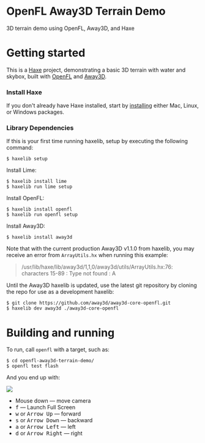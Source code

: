 # OpenFL Away3D Terrain Demo
3D terrain demo using OpenFL, Away3D, and Haxe


# Getting started

This is a [Haxe](http://haxe.org/) project, demonstrating a basic 3D terrain with water and skybox, built with [OpenFL](http://www.openfl.org/) and [Away3D](http://away3d.com/).

### Install Haxe

If you don't already have Haxe installed, start by [installing](http://haxe.org/download/) either Mac, Linux, or Windows packages.

### Library Dependencies

If this is your first time running haxelib, setup by executing the following command:

    $ haxelib setup

Install Lime:

    $ haxelib install lime
    $ haxelib run lime setup
    
Install OpenFL:

    $ haxelib install openfl
    $ haxelib run openfl setup
    
Install Away3D:

    $ haxelib install away3d

Note that with the current production Away3D v1.1.0 from haxelib, you may receive an error from `ArrayUtils.hx` when running this example:

> /usr/lib/haxe/lib/away3d/1,1,0/away3d/utils/ArrayUtils.hx:76: characters 15-89 : Type not found : A

Until the Away3D haxelib is updated, use the latest git repository by cloning the repo for use as a development haxelib:

	$ git clone https://github.com/away3d/away3d-core-openfl.git
	$ haxelib dev away3d ./away3d-core-openfl


# Building and running

To run, call `openfl` with a target, such as:

    $ cd openfl-away3d-terrain-demo/
    $ openfl test flash

And you end up with:

<img src="http://labs.jasonsturges.com/openfl/openfl-away3d-terrain-demo/openfl-away3d-terrain-demo.jpg" />

- Mouse down &mdash; move camera
- <kbd>f</kbd> &mdash; Launch Full Screen
- <kbd>w</kbd> or <kbd>Arrow Up</kbd> &mdash; forward
- <kbd>s</kbd> or <kbd>Arrow Down</kbd> &mdash; backward
- <kbd>a</kbd> or <kbd>Arrow Left</kbd> &mdash; left
- <kbd>d</kbd> or <kbd>Arrow Right</kbd> &mdash; right
